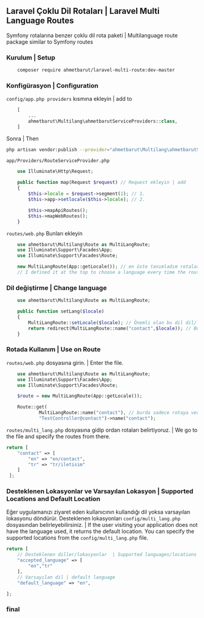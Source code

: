 ## Laravel Çoklu Dil Rotaları | Laravel Multi Language Routes
Symfony rotalarına benzer çoklu dil rota paketi | Multilanguage route package similar to Symfony routes
### Kurulum | Setup
```bash 
    composer require ahmetbarut/laravel-multi-route:dev-master
```
### Konfigürasyon | Configuration
```config/app.php providers``` kısmına ekleyin | add to
```php 
    [
        ...
        ahmetbarut\Multilang\ahmetbarutServiceProviders::class,
    ]
``` 
Sonra | Then 
```bash
php artisan vendor:publish --provider="ahmetbarut\Multilang\ahmetbarutServiceProviders"
```

```app/Providers/RouteServiceProvider.php``` 
```php
    use Illuminate\Http\Request;
    
    public function map(Request $request) // Request ekleyin | add
    {
        $this->locale = $request->segment(1); // 1.
        $this->app->setlocale($this->locale); // 2.

        $this->mapApiRoutes();
        $this->mapWebRoutes();
    }
```
```routes/web.php``` Bunları ekleyin
```php 
    use ahmetbarut\Multilang\Route as MultiLangRoute;
    use Illuminate\Support\Facades\App;
    use Illuminate\Support\Facades\Route;

    new MultiLangRoute(App::getLocale()); // en üste tanımladım rotalar her yenilendiğinde dil seçmesi için | 
    // I defined it at the top to choose a language every time the routes are refresh
```
### Dil değiştirme | Change language
```php
    use ahmetbarut\Multilang\Route as MultiLangRoute;

    public function setLang($locale)
    {
        MultiLangRoute::setLocale($locale); // Önemli olan bu dil dil/lokasyon değiştirmeniz için kullanılır bu olmazsa değiştiremez 404 döndürür. | The important thing is that this language is used to change the language / location, otherwise it cannot change. It returns 404.
        return redirect(MultiLangRoute::name("contact",$locale)); // Burda name() fonksiyonundaki 1. parametre rotada belirtmiş olduğum contact isminde bir rotam var. Dil/Lokasyon değiştirdiğinde o sayfaya yönlendirme yapacak. 2. parametre Dil/Lokasyon belirtiyor. Here I have a route named contact, which I specified in the 1st parameter route in the name () function. When the language / location changes, it will redirect to that page. The 2nd parameter is the Language / Location.
    }
``` 
### Rotada Kullanım | Use on Route
```routes/web.php``` dosyasına girin. | Enter the file.
```php 
    use ahmetbarut\Multilang\Route as MultiLangRoute;
    use Illuminate\Support\Facades\App;
    use Illuminate\Support\Facades\Route;

    $route = new MultiLangRoute(App::getLocale());

    Route::get(
            MultiLangRoute::name("contact"), // burda sadece rotaya verdiğimiz ismi yazıyoruz benim verdiğim contact. | Here we only write the name we give to the route, contact me.
            "TestController@contact")->name("contact");
```
```routes/multi_lang.php``` dosyasına gidip ordan rotaları belirtiyoruz. | We go to the file and specify the routes from there.
```php
return [
    "contact" => [
        "en" => "en/contact",
        "tr" => "tr/iletisim"
    ]
 ];
```
### Desteklenen Lokasyonlar ve Varsayılan Lokasyon | Supported Locations and Default Location
Eğer uygulamanızı ziyaret eden kullanıcının kullandığı dil yoksa varsayılan lokasyonu döndürür. Desteklenen lokasyonları ```config/multi_lang.php``` dosyasından belirleyebilirsiniz. | If the user visiting your application does not have the language used, it returns the default location. You can specify the supported locations from the ```config/multi_lang.php``` file.
```php
return [
    // Desteklenen diller/lokasyonlar  | Supported languages/locations
    "accepted_language" => [
        "en","tr"
    ],
    // Varsayılan dil | default language
    "default_language" => "en",

];
```
### final
